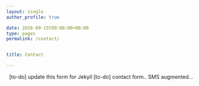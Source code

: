 ```yaml
---
layout: single
author_profile: true

date: 2016-09-15T09:00:00+00:00
type: pages
permalink: /contact/


title: Contact

---
```

<div id='contact-form-59'>
</div>

&nbsp;
[to-do] update this form for Jekyll
[to-do] contact form.. SMS augmented&#8230;
